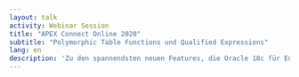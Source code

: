 ```yaml
---
layout: talk
activity: Webinar Session
title: "APEX Connect Online 2020"
subtitle: "Polymorphic Table Functions und Qualified Expressions"
lang: en
description: 'Zu den spannendsten neuen Features, die Oracle 18c für Entwickler bietet, zählen Polymorphe Tabellenfunktionen und Qualifizierte Ausdrücke.'
---
```

